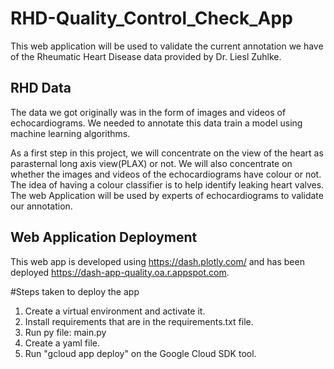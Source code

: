 # RHD-Quality_Control_Check_App
This web application will be used to validate the current annotation we have of the Rheumatic Heart Disease data provided by Dr. Liesl Zuhlke.

## RHD Data
The data we got originally was in the form of images and videos of echocardiograms. We needed to annotate this data train a model using machine learning algorithms.

As a first step in this project, we will concentrate on the view of the heart as parasternal long axis view(PLAX) or not. We will also concentrate on whether the images and videos of the echocardiograms have colour or not. The idea of having a colour classifier is to help identify leaking heart valves.
The web Application will be used by experts of echocardiograms to validate our annotation.

## Web Application Deployment
This web app is developed using https://dash.plotly.com/ and has been deployed https://dash-app-quality.oa.r.appspot.com.

  #Steps taken to deploy the app
  1. Create a virtual environment and activate it.
  2. Install requirements that are in the requirements.txt file.
  3. Run py file: main.py
  4. Create a yaml file.
  5. Run "gcloud app deploy" on the Google Cloud SDK tool.



